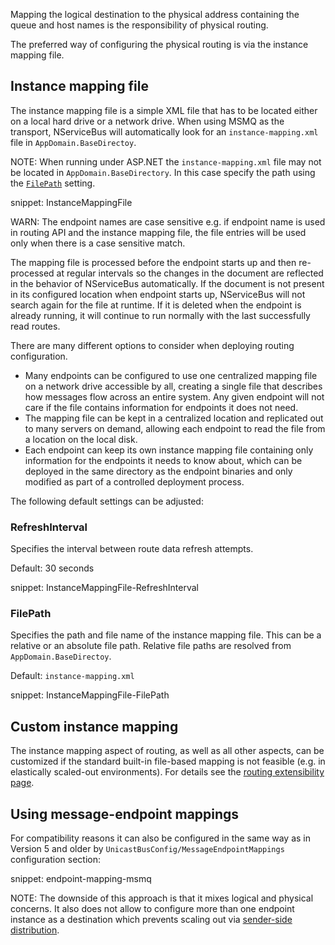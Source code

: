 Mapping the logical destination to the physical address containing the queue and host names is the responsibility of physical routing. 

The preferred way of configuring the physical routing is via the instance mapping file.


## Instance mapping file

The instance mapping file is a simple XML file that has to be located either on a local hard drive or a network drive. When using MSMQ as the transport, NServiceBus will automatically look for an `instance-mapping.xml` file in `AppDomain.BaseDirectoy`.

NOTE: When running under ASP.NET the `instance-mapping.xml` file may not be located in `AppDomain.BaseDirectory`. In this case specify the path using the [`FilePath`](#instance-mapping-file-filepath) setting.

snippet: InstanceMappingFile

WARN: The endpoint names are case sensitive e.g. if endpoint name is used in routing API and the instance mapping file, the file entries will be used only when there is a case sensitive match. 

The mapping file is processed before the endpoint starts up and then re-processed at regular intervals so the changes in the document are reflected in the behavior of NServiceBus automatically. If the document is not present in its configured location when endpoint starts up, NServiceBus will not search again for the file at runtime. If it is deleted when the endpoint is already running, it will continue to run normally with the last successfully read routes.

There are many different options to consider when deploying routing configuration.

 * Many endpoints can be configured to use one centralized mapping file on a network drive accessible by all, creating a single file that describes how messages flow across an entire system. Any given endpoint will not care if the file contains information for endpoints it does not need.
 * The mapping file can be kept in a centralized location and replicated out to many servers on demand, allowing each endpoint to read the file from a location on the local disk.
 * Each endpoint can keep its own instance mapping file containing only information for the endpoints it needs to know about, which can be deployed in the same directory as the endpoint binaries and only modified as part of a controlled deployment process.

The following default settings can be adjusted:
 
 
### RefreshInterval

Specifies the interval between route data refresh attempts.

Default: 30 seconds

snippet: InstanceMappingFile-RefreshInterval


### FilePath

Specifies the path and file name of the instance mapping file. This can be a relative or an absolute file path. Relative file paths are resolved from `AppDomain.BaseDirectoy`.

Default: `instance-mapping.xml`

snippet: InstanceMappingFile-FilePath


## Custom instance mapping

The instance mapping aspect of routing, as well as all other aspects, can be customized if the standard built-in file-based mapping is not feasible (e.g. in elastically scaled-out environments). For details see the [routing extensibility page](/nservicebus/messaging/routing-extensibility.md).


## Using message-endpoint mappings

For compatibility reasons it can also be configured in the same way as in Version 5 and older by `UnicastBusConfig/MessageEndpointMappings` configuration section:

snippet: endpoint-mapping-msmq

NOTE: The downside of this approach is that it mixes logical and physical concerns. It also does not allow to configure more than one endpoint instance as a destination which prevents scaling out via [sender-side distribution](/nservicebus/msmq/sender-side-distribution.md).
